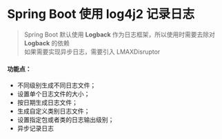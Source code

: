 # Spring Boot 使用 log4j2 记录日志

> Spring Boot 默认使用 **Logback** 作为日志框架，所以使用时需要去除对 **Logback** 的依赖  
> 如果需要实现异步日志，需要引入 LMAXDisruptor 

#### 功能点：
* 不同级别生成不同日志文件；
* 设置单个日志文件的大小；
* 按日期生成日志文件；
* 生成自定义类别日志文件；
* 设置指定包或者类的日志输出级别；
* 异步记录日志
 